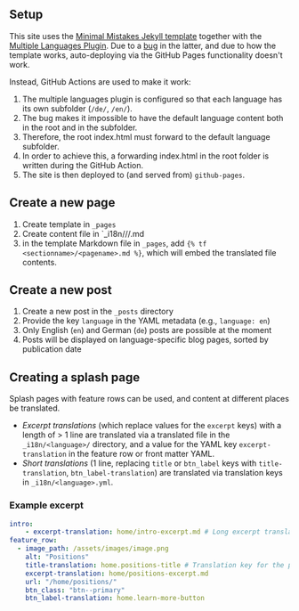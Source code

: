 ## Setup

This site uses the [Minimal Mistakes Jekyll template](https://github.com/mmistakes/minimal-mistakes) together with the [Multiple Languages Plugin](https://github.com/kurtsson/jekyll-multiple-languages-plugin).
Due to a [bug](https://github.com/kurtsson/jekyll-multiple-languages-plugin/issues/186) in the latter, and due to how the template works, auto-deploying via the GitHub Pages functionality doesn't work.

Instead, GitHub Actions are used to make it work:

1. The multiple languages plugin is configured so that each language has its own subfolder (`/de/`, `/en/`).
2. The bug makes it impossible to have the default language content both in the root and in the subfolder.
3. Therefore, the root index.html must forward to the default language subfolder.
4. In order to achieve this, a forwarding index.html in the root folder is written during the GitHub Action.
5. The site is then deployed to (and served from) `github-pages`.

## Create a new page

1. Create template in `_pages`
2. Create content file in `_i18n/<language>/<sectionname>/<pagename>.md
3. in the template Markdown file in `_pages`, add `{% tf <sectionname>/<pagename>.md %}`, which will embed the translated file contents.

## Create a new post

1. Create a new post in the `_posts` directory
2. Provide the key `language` in the YAML metadata (e.g., `language: en`)
3. Only English (`en`) and German (`de`) posts are possible at the moment
4. Posts will be displayed on language-specific blog pages, sorted by publication date

## Creating a splash page

Splash pages with feature rows can be used, and content at different places be translated.

- *Excerpt translations* (which replace values for the `excerpt` keys) with a length of > 1 line are translated via a translated file in the `_i18n/<language>/` directory, and a value for the YAML key `excerpt-translation` in the feature row or front matter YAML.
- *Short translations* (1 line, replacing `title` or `btn_label` keys with `title-translation`, `btn_label-translation`) are translated via translation keys in `_i18n/<language>.yml`.

### Example excerpt

```yaml
intro: 
    - excerpt-translation: home/intro-excerpt.md # Long excerpt translations have their own files
feature_row:
  - image_path: /assets/images/image.png
    alt: "Positions"
    title-translation: home.positions-title # Translation key for the positions title
    excerpt-translation: home/positions-excerpt.md
    url: "/home/positions/"
    btn_class: "btn--primary"
    btn_label-translation: home.learn-more-button
```